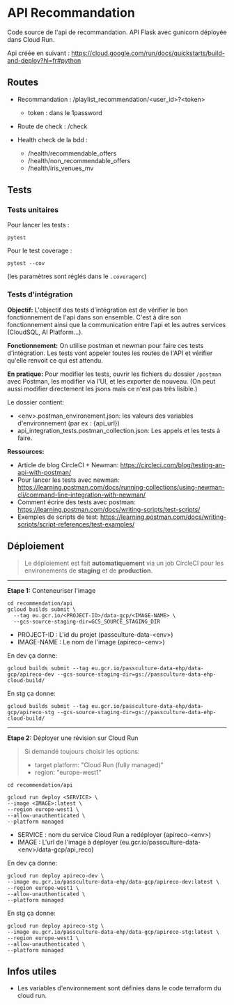 # API Recommandation

Code source de l'api de recommandation.
API Flask avec gunicorn déployée dans Cloud Run.

Api créée en suivant : https://cloud.google.com/run/docs/quickstarts/build-and-deploy?hl=fr#python


## Routes
- Recommandation : /playlist_recommendation/<user_id>?\<token>
  - token : dans le 1password

- Route de check : /check

- Health check de la bdd :
  - /health/recommendable_offers
  - /health/non_recommendable_offers
  - /health/iris_venues_mv


## Tests

### Tests unitaires

Pour lancer les tests :
```
pytest
```

Pour le test coverage :
```
pytest --cov
```
(les paramètres sont réglés dans le `.coveragerc`)

### Tests d'intégration

**Objectif:**
L'objectif des tests d'intégration est de vérifier le bon fonctionnement de l'api dans son ensemble. C'est à dire son fonctionnement ainsi que la communication entre l'api et les autres services (CloudSQL, AI Platform...).

**Fonctionnement:**
On utilise postman et newman pour faire ces tests d'intégration.
Les tests vont appeler toutes les routes de l'API et vérifier qu'elle renvoit ce qui est attendu.

**En pratique:**
Pour modifier les tests, ouvrir les fichiers du dossier `/postman` avec Postman, les modifier via l'UI, et les exporter de nouveau. (On peut aussi modifier directement les jsons mais ce n'est pas très lisible.)

Le dossier contient:
- \<env>.postman_environement.json: les valeurs des variables d'environnement (par ex : {api_url})
- api_integration_tests.postman_collection.json: Les appels et les tests à faire.




**Ressources:**
- Article de blog CircleCI + Newman: https://circleci.com/blog/testing-an-api-with-postman/
- Pour lancer les tests avec newman: https://learning.postman.com/docs/running-collections/using-newman-cli/command-line-integration-with-newman/
- Comment écrire des tests avec postman: https://learning.postman.com/docs/writing-scripts/test-scripts/
- Exemples de scripts de test: https://learning.postman.com/docs/writing-scripts/script-references/test-examples/


## Déploiement

>Le déploiement est fait **automatiquement** via un job CircleCI pour les environements de **staging** et de **production**.

------

**Etape 1:** Conteneuriser l'image

```
cd recommendation/api
gcloud builds submit \
  --tag eu.gcr.io/<PROJECT-ID>/data-gcp/<IMAGE-NAME> \
  --gcs-source-staging-dir=GCS_SOURCE_STAGING_DIR

```
- PROJECT-ID : L'id du projet (passculture-data-\<env>)
- IMAGE-NAME : Le nom de l'image (apireco-\<env>)

En dev ça donne:
```
gcloud builds submit --tag eu.gcr.io/passculture-data-ehp/data-gcp/apireco-dev --gcs-source-staging-dir=gs://passculture-data-ehp-cloud-build/
```


En stg ça donne:
```
gcloud builds submit --tag eu.gcr.io/passculture-data-ehp/data-gcp/apireco-stg --gcs-source-staging-dir=gs://passculture-data-ehp-cloud-build/
```

-------

**Etape 2:** Déployer une révision sur Cloud Run

>Si demandé toujours choisir les options:
>- target platform: "Cloud Run (fully managed)"
>- region: "europe-west1"


```
cd recommendation/api

gcloud run deploy <SERVICE> \
--image <IMAGE>:latest \
--region europe-west1 \
--allow-unauthenticated \
--platform managed
```
- SERVICE : nom du service Cloud Run a redéployer (apireco-\<env>)
- IMAGE : L'url de l'image à déployer (eu.gcr.io/passculture-data-\<env>/data-gcp/api_reco)

En dev ça donne:
```
gcloud run deploy apireco-dev \
--image eu.gcr.io/passculture-data-ehp/data-gcp/apireco-dev:latest \
--region europe-west1 \
--allow-unauthenticated \
--platform managed
```

En stg ça donne:
```
gcloud run deploy apireco-stg \
--image eu.gcr.io/passculture-data-ehp/data-gcp/apireco-stg:latest \
--region europe-west1 \
--allow-unauthenticated \
--platform managed
```


## Infos utiles

- Les variables d'environnement sont définies dans le code terraform du cloud run.
